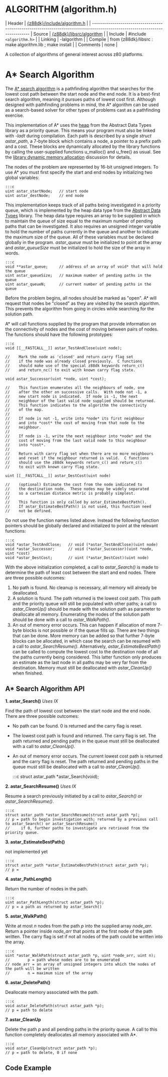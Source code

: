 # ALGORITHM (algorithm.h)

 | Header     | [{z88dk}/include/algorithm.h](https///raw.githubusercontent.com/z88dk/z88dk/master/include/algorithm.h)        | 
 | ----------------------------------------------------------------------------------------------------------------------------- 
 | Source     | [{z88dk}/libsrc/algorithm](https///github.com/z88dk/z88dk/tree/master/libsrc/algorithm/)                       | 
 | Include    | #include `<algorithm.h>`                                                                                          |
 | Linking    | -lalgorithm                                                                                                     |
 | Compile    | from {z88dk}/libsrc : make algorithm.lib ; make install                                                         |
 | Comments   | none                                                                                                            |

A collection of algorithms of general interest across z80 platforms.

# A* Search Algorithm

The [A* search algorithm](http://en.wikipedia.org/wiki/A%2A_search_algorithm) is a pathfinding algorithm that searches for the lowest cost path between the start node and the end node.  It is a best-first search algorithm, meaning it pursues paths of lowest cost first.  Although designed with pathfinding problems in mind, the A* algorithm can be used as a search-based solver for other types of problems cast as a pathfinding exercise.

This implementation of A* uses the [heap](library/adt#heap_static) from the Abstract Data Types library as a priority queue.  This means your program must also be linked with *-ladt* during compilation.  Each path is described by a single *struct astar_path*, a 7-byte block which contains a node, a pointer to a prefix path and a cost.  These blocks are dynamically allocated by the library functions by calling the user-supplied functions u_malloc() and u_free() as usual.  See the [library dynamic memory allocation](library/memory_allocation#memory_allocation_implicitly_performed_by_z88dk_libraries) discussion for details.

The nodes of the problem are represented by 16-bit unsigned integers.  To use A* you must first specify the start and end nodes by initializing two global variables:

	:::c
	uint astar_startNode;   // start node
	uint astar_destNode;    // end node


This implementation keeps track of all paths being investigated in a priority queue, which is implemented by the heap data type from the [Abstract Data Types](library/adt) library.  The heap data type requires an array to be supplied in which to maintain the queue of size equal to the maximum number of pending paths that can be investigated.  It also requires an unsigned integer variable to hold the number of paths currently in the queue and another to indicate the maximum size of the queue.  All of these variables must be declared globally in the program.  *astar_queue* must be initialized to point at the array and *astar_queueSize* must be initialized to hold the size of the array in words.

	:::c
	void **astar_queue;     // address of an array of void* that will hold the queue
	uint astar_queueSize;   // maximum number of pending paths in the queue
	uint astar_queueN;      // current number of pending paths in the queue


Before the problem begins, all nodes should be marked as "open".  A* will request that nodes be "closed" as they are visited by the search algorithm.  This prevents the algorithm from going in circles while searching for the solution path.

A* will call functions supplied by the program that provide information on the connectivity of nodes and the cost of moving between pairs of nodes.  The functions should have the following prototypes:

	:::c
	void [[__FASTCALL__]] astar_TestAndClose(uint node);
	
	//    Mark the node as 'closed' and return carry flag set
	//    if the node was already closed previously.  C functions
	//    should make use of the special z88dk keywords return_c()
	//    and return_nc() to exit with known carry flag state.
	
	void astar_Successor(uint *node, uint *cost);
	
	//    This function enumerates all the neighbours of node, one
	//    after the other on successive calls.  With node not -1, a
	//    new start node is indicated.  If node is -1, the next
	//    neighbour of the last valid node supplied should be returned.
	//    This function indicates to the algorithm the connectivity
	//    of the map.
	//
	//    If node is not -1, write into *node* its first neighbour
	//    and into *cost* the cost of moving from that node to the
	//    neighbour.
	//
	//    If node is -1, write the next neighbour into *node* and the
	//    cost of moving from the last valid node to this neighbour
	//    into *cost*.
	//
	//    Return with carry flag set when there are no more neighbours
	//    and reset if the neighbour returned is valid.  C functions
	//    should use the z88dk keywords return_c() and return_c()
	//    to exit with known carry flag state.
	
	uint [[__FASTCALL__]] astar_DestCost(uint node)
	
	//    (optional) Estimate the cost from the node indicated to
	//    the destination node.  These nodes may be widely separated
	//    so a cartesian distance metric is probably simplest.
	//
	//    This function is only called by astar_EstimateBestPath().
	//    If astar_EstimateBestPath() is not used, this function need
	//    not be defined.


Do not use the function names listed above.  Instead the following function pointers should be globally declared and initialized to point at the relevant functions:

	:::c
	void *astar_TestAndClose;   // void (*astar_TestAndClose)(uint node)
	void *astar_Successor;      // void (*astar_Successor)(uint *node, uint *cost)
	void *astar_DestCost;       // uint (*astar_DestCost)(uint node)


With the above initialization completed, a call to *astar_Search()* is made to determine the path of least cost between the start and end nodes.  There are three possible outcomes:

 1.  No path is found.  No cleanup is necessary, all memory will already be deallocated.
 2.  A solution is found.  The path returned is the lowest cost path.  This path and the priority queue will still be populated with other paths; a call to *astar_CleanUp()* should be made with the solution path as parameter to deallocate all memory.  Enumerating the nodes of the solution path should be done with a call to *astar_WalkPath()*.
 3.  An out of memory error occurs.  This can happen if allocation of more 7-byte blocks is not possible or if the queue fills up.  There are two things that can be done.  More memory can be added so that further 7-byte blocks can be allocated, in which case the search can be resumed with a call to *astar_SearchResume()*.  Alternatively, *astar_EstimateBestPath()* can be called to compute the lowest cost to the destination node of all the paths currently being considered.  This latter function only produces an estimate as the last node in all paths may be very far from the destination.  Memory must still be deallocated with *astar_CleanUp()* when finished.

## A* Search Algorithm API

**1. astar_Search()** *Uses IX*

Find the path of lowest cost between the start node and the end node.  There are three possible outcomes:


*  No path can be found.  0 is returned and the carry flag is reset.

*  The lowest cost path is found and returned.  The carry flag is set.  The path returned and pending paths in the queue must still be deallocated with a call to *astar_CleanUp()*.

*  An out of memory error occurs.  The current lowest cost path is returned and the carry flag is reset.  The path returned and pending paths in the queue must still be deallocated with a call to *astar_CleanUp()*.

	:::c
	struct astar_path *astar_Search(void);


**2. astar_SearchResume()** *Uses IX*

Resume a search previously initiated by a call to *astar_Search()* or *astar_SearchResume()*.

	:::c
	struct astar_path *astar_SearchResume(struct astar_path *p);
	// p = path to begin investigation with; returned by a previous call to astar_Search() or astar_SearchResume()
	//     if 0, further paths to investigate are retrieved from the priority queue.


**3. astar_EstimateBestPath()**

not implemented yet

	:::c
	struct astar_path *astar_EstimateBestPath(struct astar_path *p);
	// p =


**4. astar_PathLength()**

Return the number of nodes in the path.

	:::c
	uint astar_PathLength(struct astar_path *p);
	// p = a path as returned by astar_Search()


**5. astar_WalkPath()**

Write at most *n* nodes from the path *p* into the supplied array *node_arr*.  Return a pointer inside *node_arr* that points at the first node of the path written.  The carry flag is set if not all nodes of the path could be written into the array.

	:::c
	uint *astar_WalkPath(struct astar_path *p, uint *node_arr, uint n);
	//        p = path whose nodes are to be enumerated
	// node_arr = an array of unsigned integers into which the nodes of the path will be written
	//        n = maximum size of the array


**6. astar_DeletePath()**

Deallocate memory associated with the path.

	:::c
	void astar_DeletePath(struct astar_path *p);
	// p = path to delete


**7. astar_CleanUp**

Delete the path *p* and all pending paths in the priority queue.  A call to this function completely deallocates all memory associated with A*.

	:::c
	void astar_CleanUp(struct astar_path *p);
	// p = path to delete, 0 if none


## Code Example


